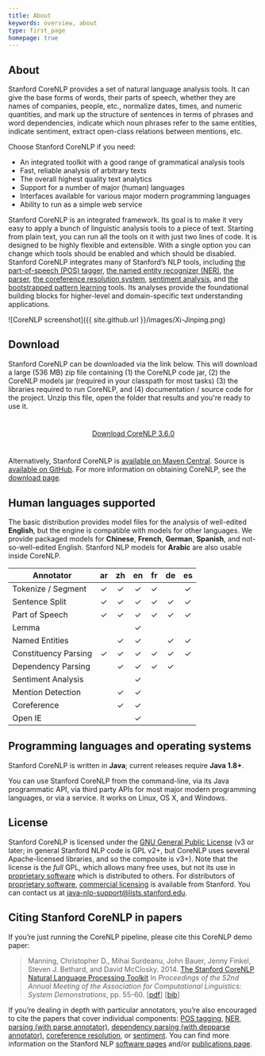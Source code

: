 ```yaml
---
title: About
keywords: overview, about
type: first_page
homepage: true
---
```


## About

Stanford CoreNLP provides a set of natural language analysis
tools. It can give the base
forms of words, their parts of speech, whether they are names of
companies, people, etc., normalize dates, times, and numeric quantities,
and mark up the structure of sentences in terms of
phrases and word dependencies, indicate which noun phrases refer to
the same entities, indicate sentiment, extract open-class relations between mentions, etc. 

Choose Stanford CoreNLP if you need:

* An integrated toolkit with a good range of grammatical analysis tools
* Fast, reliable analysis of arbitrary texts
* The overall highest quality text analytics
* Support for a number of major (human) languages
* Interfaces available for various major modern programming languages
* Ability to run as a simple web service

Stanford CoreNLP is an integrated framework. Its goal is to
make it very easy to apply a bunch of linguistic analysis tools to a piece
of text. Starting from plain text, you can run all the tools on it with
just two lines of code. It is designed to be highly
flexible and extensible.  With a single option you can change which
tools should be enabled and which should be disabled. 
Stanford CoreNLP integrates many of Stanford&rsquo;s NLP tools,
including [the part-of-speech (POS) tagger](http://nlp.stanford.edu/software/tagger.html), 
[the named entity recognizer (NER)](http://nlp.stanford.edu/software/CRF-NER.html),
[the parser](http://nlp.stanford.edu/software/lex-parser.html),
[the coreference resolution system](http://nlp.stanford.edu/software/dcoref.html),
[sentiment analysis](http://nlp.stanford.edu/sentiment/), and
[the bootstrapped pattern learning](http://nlp.stanford.edu/software/patternslearning.html) tools.
Its analyses provide the foundational building blocks for
higher-level and domain-specific text understanding applications.

![CoreNLP screenshot]({{ site.github.url }}/images/Xi-Jinping.png)


## Download

Stanford CoreNLP can be downloaded via the link below. This will download a large (536 MB) zip file containing (1) the CoreNLP code jar, (2) the CoreNLP models jar (required in your classpath for most tasks) (3) the libraries required to run CoreNLP, and (4) documentation / source code for the project. Unzip this file, open the folder that results and you're ready to use it.

<div style="text-align:center; margin-top: 5ex; margin-bottom:5ex;"> <a class="downloadbutton" href="http://nlp.stanford.edu/software/stanford-corenlp-full-2015-12-09.zip">Download CoreNLP 3.6.0</a> </div>

Alternatively, Stanford CoreNLP is [available on Maven Central](http://search.maven.org/#search%7Cga%7C1%7Ca%3A%22stanford-corenlp%22).
Source is [available on GitHub](https://github.com/stanfordnlp/CoreNLP).
For more information on obtaining CoreNLP, see the [download page](download.html).


## Human languages supported

The basic distribution provides model files for the analysis of well-edited **English**,
but the engine is compatible with models for other languages. We provide
packaged models for **Chinese**, **French**, **German**, **Spanish**,
and not-so-well-edited English.
Stanford NLP models for  **Arabic** are
also usable inside CoreNLP.

| Annotator | ar | zh | en | fr | de | es |
| --------------- |:---:|:---:|:---:|:---:|:---:|:---:|
| Tokenize / Segment | &check; | &check;  | &check; | &check;  |     | &check; |
| Sentence Split | &check; | &check;  | &check; | &check;  | &check; | &check; |
| Part of Speech | &check; | &check;  | &check; | &check;  | &check; | &check; |
| Lemma |   |   | &check; |   |   |    |
| Named Entities |   | &check;  | &check; |    | &check; | &check; |
| Constituency Parsing | &check; | &check;  | &check; | &check; | &check; | &check; |
| Dependency Parsing |    | &check;  | &check; | &check; | &check; |     |
| Sentiment Analysis |    |    | &check; |  |  |     |
| Mention Detection |    | &check;  | &check; |  |  |     |
| Coreference |    | &check;  | &check; |  |  |     |
| Open IE |    |   | &check; |  |  |     |


## Programming languages and operating systems

Stanford CoreNLP is written in **Java**; current releases  require **Java 1.8+**. 

You can use Stanford CoreNLP from the command-line, via its Java
programmatic API, via third party APIs for most major modern programming languages, or via a service.
It works on Linux, OS X, and Windows.

## License

Stanford CoreNLP is licensed under the [GNU General Public License](http://www.gnu.org/licenses/gpl.html)
(v3 or later; in general Stanford NLP
code is GPL v2+, but CoreNLP uses several Apache-licensed libraries, and so the composite is v3+).
Note that the license is the <i>full</i> GPL,
which allows many free uses, but not its use in 
[proprietary software](http://www.gnu.org/licenses/gpl-faq.html#GPLInProprietarySystem) 
which is distributed to others.
For distributors of
<a href="http://www.gnu.org/licenses/gpl-faq.html#GPLInProprietarySystem">proprietary software</a>,
<a href="http://techfinder.stanford.edu/technology_detail.php?ID=29724">commercial licensing</a>
is available from Stanford. You can contact us at 
[java-nlp-support@lists.stanford.edu](mailto:java-nlp-support@lists.stanford.edu).


## Citing Stanford CoreNLP in papers

If you&rsquo;re just running the CoreNLP pipeline, please cite this CoreNLP
demo paper: 

> Manning, Christopher D., Mihai Surdeanu, John Bauer, Jenny Finkel, Steven J. Bethard, and David McClosky. 2014. [The Stanford CoreNLP Natural Language Processing Toolkit](http://nlp.stanford.edu/pubs/StanfordCoreNlp2014.pdf) In *Proceedings of the 52nd Annual Meeting of the Association for Computational Linguistics: System Demonstrations*, pp. 55-60. \[[pdf](http://nlp.stanford.edu/pubs/StanfordCoreNlp2014.pdf)\] \[[bib](http://nlp.stanford.edu/pubs/StanfordCoreNlp2014.bib)\]

If you&rsquo;re dealing in depth with particular annotators,
you&rsquo;re also encouraged to cite the papers that cover individual
components:
[POS tagging](http://nlp.stanford.edu/software/tagger.shtml), [NER](http://nlp.stanford.edu/software/CRF-NER.shtml), [parsing (with parse annotator)](http://nlp.stanford.edu/software/lex-parser.shtml), [dependency parsing (with depparse annotator)](http://nlp.stanford.edu/software/nndep.shtml), [coreference resolution](http://nlp.stanford.edu/software/dcoref.shtml), or [sentiment](http://nlp.stanford.edu/sentiment/).
You can find more information on the Stanford NLP
[software pages](http://nlp.stanford.edu/software/) and/or
[publications page](http://nlp.stanford.edu/pubs/).


